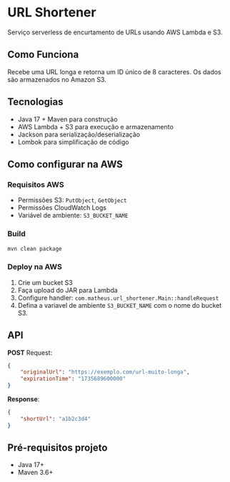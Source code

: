 # URL Shortener

Serviço serverless de encurtamento de URLs usando AWS Lambda e S3.

## Como Funciona

Recebe uma URL longa e retorna um ID único de 8 caracteres. Os dados são armazenados no Amazon S3.

## Tecnologias

- Java 17 + Maven para construção
- AWS Lambda + S3 para execução e armazenamento
- Jackson para serialização/deserialização
- Lombok para simplificação de código

## Como configurar na AWS

### Requisitos AWS

- Permissões S3: `PutObject`, `GetObject`
- Permissões CloudWatch Logs
- Variável de ambiente: `S3_BUCKET_NAME`

### Build
```bash
mvn clean package
```

### Deploy na AWS
1. Crie um bucket S3
2. Faça upload do JAR para Lambda
3. Configure handler: `com.matheus.url_shortener.Main::handleRequest`
4. Defina a variavel de ambiente `S3_BUCKET_NAME` com o nome do bucket S3.

## API

**POST** Request:
```json
{
    "originalUrl": "https://exemplo.com/url-muito-longa",
    "expirationTime": "1735689600000"
}
```

**Response**:
```json
{
    "shortUrl": "a1b2c3d4"
}
```

## Pré-requisitos projeto
- Java 17+
- Maven 3.6+
